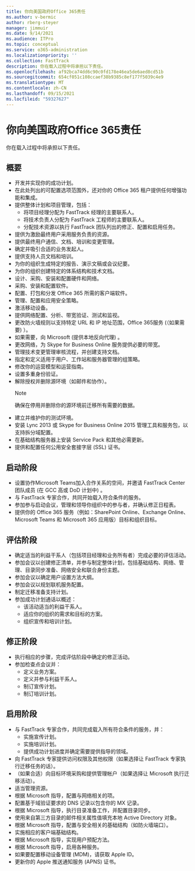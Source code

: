 ```yaml
---
title: 你向美国政府Office 365责任
ms.author: v-bermic
author: rberg-steyer
manager: jimmuir
ms.date: 9/14/2021
ms.audience: ITPro
ms.topic: conceptual
ms.service: o365-administration
ms.localizationpriority: ''
ms.collection: FastTrack
description: 你在载入过程中将承担以下责任。
ms.openlocfilehash: af92bca74dd6c90c0fd178e46ea5de6aed8cd51b
ms.sourcegitcommit: 654cf051c108ccaef38b9385c8ef177f5039c4e9
ms.translationtype: MT
ms.contentlocale: zh-CN
ms.lasthandoff: 09/15/2021
ms.locfileid: "59327627"
---
```

# <a name="your-responsibilities-for-office-365-us-government"></a>你向美国政府Office 365责任

你在载入过程中将承担以下责任。
  
## <a name="general"></a>概要

- 开发并实现你的成功计划。   
- 在此处列出的可配置选项范围外，还对你的 Office 365 租户提供任何增强功能和集成。    
- 提供整体计划和项目管理，包括：     
  - 将项目经理分配为 FastTrack 经理的主要联系人。   
  - 将技术负责人分配为 FastTrack 工程师的主要联系人。  
  - 分配技术资源以执行 FastTrack 团队列出的修正、配置和启用任务。   
- 提供为激励最终用户采用服务负责的资源。    
- 提供最终用户通信、文档、培训和变更管理。    
- 确定并吸引合适的业务发起人。     
- 提供支持人员文档和培训。     
- 为你的组织生成特定的报告、演示文稿或会议纪要。     
- 为你的组织创建特定的体系结构和技术文档。     
- 设计、采购、安装和配置硬件和网络。    
- 采购、安装和配置软件。     
- 配置、打包和分发 Office 365 所需的客户端软件。    
- 管理、配置和应用安全策略。    
- 激活移动设备。    
- 提供网络配置、分析、带宽验证、测试和监视。 
- 更改防火墙规则以支持特定 URL 和 IP 地址范围，Office 365服务 (（如果需要) ）。
- 如果需要，向 Microsoft (提供本地反向代理) 。     
- 更改网络，为 Skype for Business Online 服务提供必要的带宽。   
- 管理技术变更管理审核流程，并创建支持文档。    
- 指定和定义适用于用户、工作站和服务器管理的组策略。    
- 修改你的运营模型和运营指南。   
- 设置多重身份验证。   
- 解除授权并删除源环境（如邮件和协作）。 
    > [!NOTE]
    > 确保在停用并删除你的源环境前迁移所有需要的数据。   
- 建立并维护你的测试环境。  
- 安装 Lync 2013 或 Skype for Business Online 2015 管理工具和服务包，以支持拆分域配置。    
- 在基础结构服务器上安装 Service Pack 和其他必需更新。     
- 提供和配置任何公用安全套接字层 (SSL) 证书。 
    
## <a name="initiate-phase"></a>启动阶段

- 设置协作Microsoft Teams加入合作关系的空间，并邀请 FastTrack Center 团队成员 (在 GCC 高或 DoD 计划中) 。   
- 与 FastTrack 专家合作，共同开始载入符合条件的服务。    
- 参加参与启动会议，管理和领导你组织中的参与者，并确认修正日程表。    
- 提供你的 Office 365 服务（例如：SharePoint Online、Exchange Online、Microsoft Teams 和 Microsoft 365 应用版）目标和组织目标。
    
## <a name="assess-phase"></a>评估阶段

- 确定适当的利益干系人（包括项目经理和业务所有者）完成必要的评估活动。    
- 参加会议以创建修正清单，并参与制定整体计划，包括基础结构、网络、管理、目录同步准备、网络安全和联合身份主题。 
- 参加会议以确定用户设置方法大纲。     
- 参加会议以规划联机服务配置。    
- 制定迁移准备支持计划。    
- 参加成功计划通话以概述：   
  - 该活动适当的利益干系人。   
  - 适应你的组织的需求和目标的方案。   
  - 组织宣传和培训计划。
    
## <a name="remediate-phase"></a>修正阶段

- 执行相应的步骤，完成评估阶段中确定的修正活动。  
- 参加检查点会议并：   
  - 定义业务方案。  
  - 定义并参与利益干系人。  
  - 制订宣传计划。 
  - 制订培训计划。
    
## <a name="enable-phase"></a>启用阶段

- 与 FastTrack 专家合作，共同完成载入所有符合条件的服务，并：  
  - 实施宣传计划。   
  - 实施培训计划。   
  - 提供成功计划进度并确定需要提供指导的领域。  
- 向 FastTrack 专家提供访问权限及其他权限（如果选择让 FastTrack 专家执行迁移任务的话）。   
- （如果合适）向目标环境采购和提供管理帐户（如果选择让 Microsoft 执行迁移活动）。    
- 适当管理资源。     
- 根据 Microsoft 指导，配置与网络相关的项。    
- 配置基于域验证要求的 DNS 记录以包含你的 MX 记录。    
- 根据 Microsoft 指导，执行目录准备工作，并配置目录同步。   
- 使用来自第三方目录的邮件相关属性值填充本地 Active Directory 对象。    
- 根据 Microsoft 指导，配置与安全相关的基础结构（如防火墙端口）。    
- 实施相应的客户端基础结构。   
- 根据 Microsoft 指导，实现用户预配方法。    
- 根据 Microsoft 指导，启用各种服务。    
- 如果要配置移动设备管理 (MDM)，请获取 Apple ID。   
- 更新你的 Apple 推送通知服务 (APNS) 证书。
  